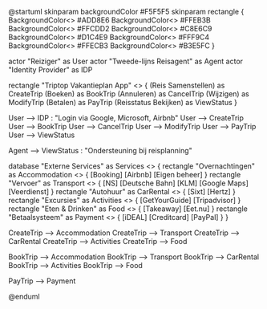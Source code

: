 @startuml
skinparam backgroundColor #F5F5F5
skinparam rectangle {
BackgroundColor<<Triptop>> #ADD8E6
BackgroundColor<<Services>> #FFEB3B
BackgroundColor<<Accommodation>> #FFCDD2
BackgroundColor<<Transport>> #C8E6C9
BackgroundColor<<CarRental>> #D1C4E9
BackgroundColor<<Activities>> #FFF9C4
BackgroundColor<<Food>> #FFECB3
BackgroundColor<<Payment>> #B3E5FC
}

actor "Reiziger" as User
actor "Tweede-lijns Reisagent" as Agent
actor "Identity Provider" as IDP

rectangle "Triptop Vakantieplan App" <<Triptop>> {
(Reis Samenstellen) as CreateTrip
(Boeken) as BookTrip
(Annuleren) as CancelTrip
(Wijzigen) as ModifyTrip
(Betalen) as PayTrip
(Reisstatus Bekijken) as ViewStatus
}

User --> IDP : "Login via Google, Microsoft, Airbnb"
User --> CreateTrip
User --> BookTrip
User --> CancelTrip
User --> ModifyTrip
User --> PayTrip
User --> ViewStatus

Agent --> ViewStatus : "Ondersteuning bij reisplanning"

database "Externe Services" as Services <<Services>> {
rectangle "Overnachtingen" as Accommodation <<Accommodation>> {
[Booking]
[Airbnb]
[Eigen beheer]
}
rectangle "Vervoer" as Transport <<Transport>> {
[NS]
[Deutsche Bahn]
[KLM]
[Google Maps]
[Veerdienst]
}
rectangle "Autohuur" as CarRental <<CarRental>> {
[Sixt]
[Hertz]
}
rectangle "Excursies" as Activities <<Activities>> {
[GetYourGuide]
[Tripadvisor]
}
rectangle "Eten & Drinken" as Food <<Food>> {
[Takeaway]
[Eet.nu]
}
rectangle "Betaalsysteem" as Payment <<Payment>> {
[iDEAL]
[Creditcard]
[PayPal]
}
}

CreateTrip --> Accommodation
CreateTrip --> Transport
CreateTrip --> CarRental
CreateTrip --> Activities
CreateTrip --> Food

BookTrip --> Accommodation
BookTrip --> Transport
BookTrip --> CarRental
BookTrip --> Activities
BookTrip --> Food

PayTrip --> Payment

@enduml